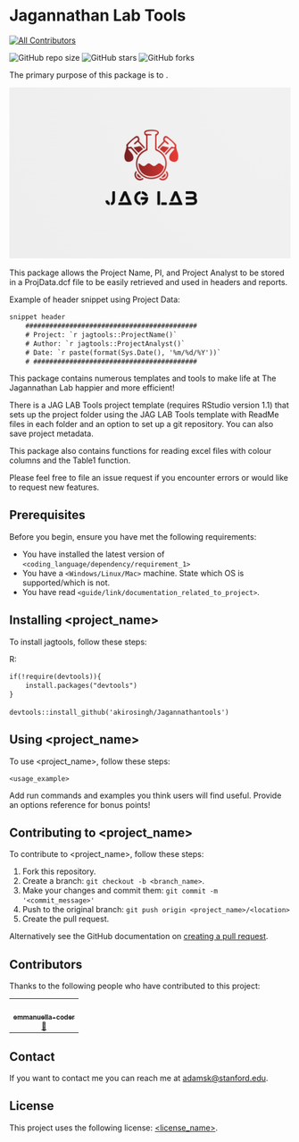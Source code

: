 # Jagannathan Lab Tools
<!-- ALL-CONTRIBUTORS-BADGE:START - Do not remove or modify this section -->
[![All Contributors](https://img.shields.io/badge/all_contributors-1-orange.svg?style=flat-square)](#contributors-)
<!-- ALL-CONTRIBUTORS-BADGE:END -->

<!--- These are examples. See https://shields.io for others or to customize this set of shields. You might want to include dependencies, project status and licence info here 
... did I reference the lab correctly here? -->
![GitHub repo size](https://img.shields.io/github/repo-size/akirosingh/Jagannathantools)
![GitHub stars](https://img.shields.io/github/stars/akirosingh/Jagannathantools?style=social)
![GitHub forks](https://img.shields.io/github/forks/akirosingh/Jagannathantools?style=social)


The primary purpose of this package is to <!--- primary purpose here -->. 

![](images/redlogo.png)

This package allows the Project Name, PI, and Project Analyst to be stored in a ProjData.dcf file to be 
easily retrieved and used in headers and reports. 

Example of header snippet using Project Data:
```
snippet header
	###########################################
	# Project: `r jagtools::ProjectName()`
	# Author: `r jagtools::ProjectAnalyst()`
	# Date: `r paste(format(Sys.Date(), '%m/%d/%Y'))`
	# #########################################
```

This package contains numerous templates and tools to make life at The Jagannathan Lab happier and more efficient!

There is a JAG LAB Tools project template (requires RStudio version 1.1) that sets up the project folder using the JAG LAB Tools template with ReadMe files in each folder and an option to set up a git repository. You can also save project metadata.

This package also contains functions for reading excel files with colour columns and the Table1 function.

Please feel free to file an issue request if you encounter errors or would like to request new features.

## Prerequisites

Before you begin, ensure you have met the following requirements:
<!--- These are just example requirements. Add, duplicate or remove as required
... what requirements do we need?--->
* You have installed the latest version of `<coding_language/dependency/requirement_1>`
* You have a `<Windows/Linux/Mac>` machine. State which OS is supported/which is not.
* You have read `<guide/link/documentation_related_to_project>`.

## Installing <project_name>

To install jagtools, follow these steps:

R:
```
if(!require(devtools)){
    install.packages("devtools")
}

devtools::install_github('akirosingh/Jagannathantools')
```
## Using <project_name>

To use <project_name>, follow these steps:

```
<usage_example>
```

Add run commands and examples you think users will find useful. Provide an options reference for bonus points!

## Contributing to <project_name>
<!--- If your README is long or you have some specific process or steps you want contributors to follow, consider creating a separate CONTRIBUTING.md file--->
To contribute to <project_name>, follow these steps:

1. Fork this repository.
2. Create a branch: `git checkout -b <branch_name>`.
3. Make your changes and commit them: `git commit -m '<commit_message>'`
4. Push to the original branch: `git push origin <project_name>/<location>`
5. Create the pull request.

Alternatively see the GitHub documentation on [creating a pull request](https://help.github.com/en/github/collaborating-with-issues-and-pull-requests/creating-a-pull-request).

## Contributors

Thanks to the following people who have contributed to this project:
<!-- ALL-CONTRIBUTORS-LIST:START - Do not remove or modify this section -->
<!-- prettier-ignore-start -->
<!-- markdownlint-disable -->
<table>
  <tr>
    <td align="center"><a href="https://github.com/emmanuella-coder"><img src="https://avatars.githubusercontent.com/u/80437695?v=4?s=100" width="100px;" alt=""/><br /><sub><b>emmanuella-coder</b></sub></a><br /><a href="#design-emmanuella-coder" title="Design">🎨</a></td>
  </tr>
</table>

<!-- markdownlint-restore -->
<!-- prettier-ignore-end -->

<!-- ALL-CONTRIBUTORS-LIST:END -->

<!-- people to thank here -->


## Contact

If you want to contact me you can reach me at adamsk@stanford.edu.

## License
<!--- If you're not sure which open license to use see https://choosealicense.com/--->

This project uses the following license: [<license_name>](<link>). <!-- does ours have a license? -->
